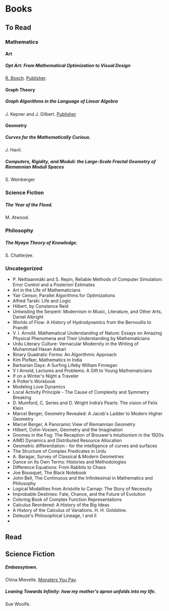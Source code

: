 # Books
## To Read
### Mathematics

#### Art
##### Opt Art: From Mathematical Optimization to Visual Design
[R. Bosch](https://www.oberlin.edu/bob-bosch).
[Publisher](https://press.princeton.edu/bosch-opt-art-11122019).

#### Graph Theory
##### Graph Algorithms in the Language of Linear Algebra
J. Kepner and J. Gilbert.
[Publisher](https://my.siam.org/Store/Product/viewproduct/?ProductId=106663)

#### Geometry
##### Curves for the Mathematically Curious.
J. Havil.
##### Computers, Rigidity, and Moduli: the Large-Scale Fractal Geometry of Riemannian Moduli Spaces
S. Weinberger

### Science Fiction
##### The Year of the Flood.
M. Atwood.

### Philosophy
##### The Nyaya Theory of Knowledge.
S. Chatterjee.

### Uncategorized
* P. Neittaanmäki and S. Repin, Reliable Methods of Computer Simulation: Error Control and a Posteriori Estimates
* Art in the Life of Mathematicians
* Yair Censor, Parallel Algorithms for Optimizations
* Alfred Tarski: Life and Logic
* Hilbert, by Constance Reid
* Untwisting the Serpent: Modernism in Music, Literature, and Other Arts, Daniel Albright
* Worlds of Flow: A History of Hydrodynamics from the Bernoullis to Prandtl
* V. I. Arnold. Mathematical Understanding of Nature: Essays on Amazing Physical Phenomena and Their Understanding by Mathematicians
* Urdu Literary Culture: Vernacular Modernity in the Writing of Muhammad Hasan Askari
* Binary Quadratic Forms: An Algorithmic Approach
* Kim Plofker, Mathematics in India
* Barbarian Days: A Surfing Lifeby William Finnegan
* V I Arnold, Lectures and Problems: A Gift to Young Mathematicians
* If on a Winter's Night a Traveler
* A Potter’s Workbook
* Modeling Love Dynamics
* Local Activity Principle - The Cause of Complexity and Symmetry Breaking
* D. Mumford, C. Series and D. Wright Indra’s Pearls: The vision of Felix Klein
* Marcel Berger, Geometry Revealed: A Jacob's Ladder to Modern Higher Geometry
* Marcel Berger, A Panoramic View of Riemannian Geometry
* Hilbert, Cohn-Vossen, Geometry and the Imagination
* Gnomes in the Fog: The Reception of Brouwer’s Intuitionism in the 1920s
* AIMD Dynamics and Distributed Resource Allocation
* Geometric differentiation - for the intelligence of curves and surfaces
* The Structure of Complex Predicates in Urdu
* A. Baragar, Survey of Classical & Modern Geometries
* Dance on Its Own Terms: Histories and Methodologies
* Difference Equations: From Rabbits to Chaos
* Joe Bousquet, The Black Notebook
* John Bell, The Continuous and the Infinitesimal in Mathematics and Philosophy
* Logical Modalities from Aristotle to Carnap: The Story of Necessity
* Improbable Destinies: Fate, Chance, and the Future of Evolution
* Coloring Book of Complex Function Representations
* Calculus Reordered: A History of the Big Ideas
* A History of the Calculus of Variations. H. H. Goldstine.
* Deleuze's Philosophical Lineage, I and II
* 

## Read
## Science Fiction
##### Embassytown. 
China Mievelle. [Monsters You Pay](https://www.lrb.co.uk/v33/n12/sam-thompson/monsters-you-pay-to-see).
##### Leaning Towards Infinity: how my mother's apron unfolds into my life.
Sue Woolfe.